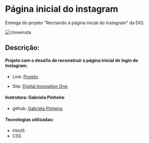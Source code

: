 # Página inicial do instagram

Entrega do projeto "Recriando a página inicial do Instagram" da DIO.

![cloneinsta](https://user-images.githubusercontent.com/48259330/132403612-22b85c58-bdcb-4e8e-981e-3c212458f0fb.png)

## Descrição: 

#### Projeto com o desafio de reconstruir a página inicial de login do Instagram.
- Link: [Projeto](https://ederteixeira.github.io/Clone_Instagram/).

- Site: [Digital Innovation One](https://www.digitalinnovation.one/).

#### Instrutora: Gabriela Pinheiro
- github: [Gabriela Pinheiro](https://github.com/SpruceGabriela)

#### Tecnologias utilizadas: 

- Html5
- CSS 

